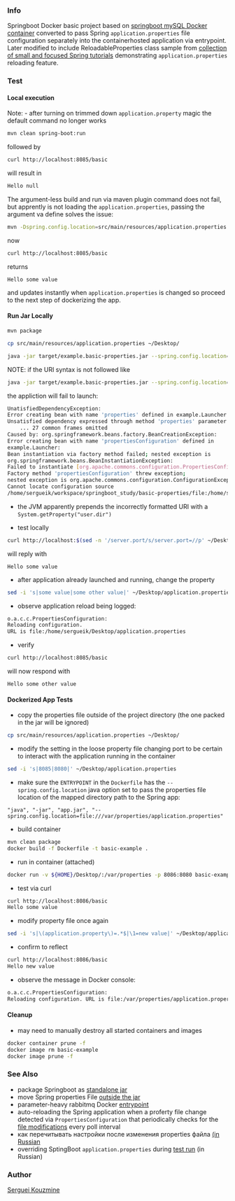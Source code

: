 ### Info

Springboot Docker basic project based on [springboot mySQL Docker container](https://github.com/TechPrimers/docker-mysql-spring-boot-example) converted to pass Spring `application.properties` file configuration separately into the containerhosted application via entrypoint.
Later modified to include ReloadableProperties class sample from [collection of small and focused Spring tutorials](https://github.com/eugenp/tutorials/tree/master/spring-boot-modules/spring-boot-properties/src/main/java/com/baeldung/properties/reloading) demonstrating `application.properties` reloading feature.

### Test

#### Local execution
Note: - after turning on trimmed down `application.property` magic the default command no longer works
```sh
mvn clean spring-boot:run
```
followed by

```sh
curl http://localhost:8085/basic
```
will result in

```sh
Hello null
```
The argument-less build and run via maven plugin command does not fail,
but apprently is not loading the `application.properties`, passing the argument
va define solves the issue:
```sh
mvn -Dspring.config.location=src/main/resources/application.properties spring-boot:run
```
now
```sh
curl http://localhost:8085/basic
```
returns
```
Hello some value
```
and updates instantly when `application.properties` is changed
so proceed to the next step of dockerizing the app.

#### Run Jar Locally
```sh
mvn package
```
```sh
cp src/main/resources/application.properties ~/Desktop/
```
```sh
java -jar target/example.basic-properties.jar --spring.config.location=file:///home/$(whoami)/Desktop/application.properties
```

NOTE: if the URI syntax is not followed like
```sh
java -jar target/example.basic-properties.jar --spring.config.location=file:/home/$(whoami)/Desktop/application.properties
```
the appliction will fail to launch:
```sh
UnatisfiedDependencyException:
Error creating bean with name 'properties' defined in example.Launcher:
Unsatisfied dependency expressed through method 'properties' parameter 0;
	... 27 common frames omitted
Caused by: org.springframework.beans.factory.BeanCreationException:
Error creating bean with name 'propertiesConfiguration' defined in
example.Launcher:
Bean instantiation via factory method failed; nested exception is
org.springframework.beans.BeanInstantiationException:
Failed to instantiate [org.apache.commons.configuration.PropertiesConfiguration]:
Factory method 'propertiesConfiguration' threw exception;
nested exception is org.apache.commons.configuration.ConfigurationException:
Cannot locate configuration source
/home/sergueik/workspace/springboot_study/basic-properties/file:/home/sergueik/Desktop/application.properties
```
 - the JVM apparently prepends   the incorrectly formatted URI with a `System.getProperty("user.dir")`
* test locally
```sh
curl http://localhost:$(sed -n '/server.port/s/server.port=//p' ~/Desktop/application.properties)/basic
```
will reply with
```
Hello some value
```

* after application already launched and running, change the property
```sh
sed -i 's|some value|some other value|' ~/Desktop/application.properties
```
* observe application reload being logged:
```sh
o.a.c.c.PropertiesConfiguration:
Reloading configuration.
URL is file:/home/sergueik/Desktop/application.properties
```
* verify
```sh
curl http://localhost:8085/basic
```
will now respond with
```
Hello some other value
```
#### Dockerized App Tests

* copy the properties file outside of the project directory (the one packed in the jar will be ignored)
```sh
cp src/main/resources/application.properties ~/Desktop/
```
* modify the setting in the loose property file changing port to be certain to interact with the application running in the container
```sh
sed -i 's|8085|8080|' ~/Desktop/application.properties
```
* make sure the `ENTRYPOINT` in the `Dockerfile` has
the `--spring.config.location` java option set
to pass the properties file location of the mapped directory path to the Spring app:
```
"java", "-jar", "app.jar", "--spring.config.location=file:///var/properties/application.properties"
```
* build container

```sh
mvn clean package
docker build -f Dockerfile -t basic-example .
```
* run in container (attached)
```sh
docker run -v ${HOME}/Desktop/:/var/properties -p 8086:8080 basic-example
```
* test via curl
```sh
curl http://localhost:8086/basic
Hello some value
```
* modify property file once again
```sh
sed -i 's|\(application.property\)=.*$|\1=new value|' ~/Desktop/application.properties
```
* confirm to reflect
```sh
curl http://localhost:8086/basic
Hello new value
```
* observe the message in Docker console:
```sh
o.a.c.c.PropertiesConfiguration:
Reloading configuration. URL is file:/var/properties/application.properties
```

#### Cleanup
* may need to manually destroy all started containers and images
```sh
docker container prune -f
docker image rm basic-example
docker image prune -f
```

### See Also
  * package Springboot as [standalone jar](https://www.baeldung.com/spring-boot-run-maven-vs-executable-jar)
  * move Spring properties File [outside the jar](https://www.baeldung.com/spring-properties-file-outside-jar)
  * parameter-heavy rabbitmq Docker [entrypoint](https://github.com/docker-library/rabbitmq/blob/master/3.8/alpine/docker-entrypoint.sh)
  * auto-reloading the Spring application when a proferty file change detected via `PropertiesConfiguration` that periodically checks for the [file modifications](https://www.baeldung.com/spring-reloading-properties) every poll interval
  * как перечитывать настройки после изменения properties файла [(in Russian](https://qna.habr.com/q/713981)
  * overriding SptingBoot `application.properties` during [test run](https://fooobar.com/questions/85477/override-default-spring-boot-applicationproperties-settings-in-junit-test) (in Russian)
### Author
[Serguei Kouzmine](kouzmine_serguei@yahoo.com)
